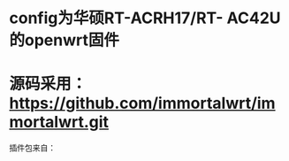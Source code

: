 # config为华硕RT-ACRH17/RT- AC42U的openwrt固件
# 源码采用：https://github.com/immortalwrt/immortalwrt.git
插件包来自：
